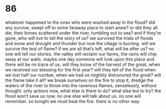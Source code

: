 # 86

whatever happened to the ones who were washed away in the flood? did any survive, swept off to some faraway place to start anew? or did they all die, their bones scattered under the river, tumbling out to sea? and if they’re gone, who will live to tell the story of us? we survived the trials of floods and snow and drought and thunder but now the village is burning. will we survive the test of flame? if we are all that’s left, what will be after us? no one will tell our stories. the valley will reclaim our farms, the rains will chip away at our walls. maybe one day someone will look upon this place and there will be no trace of us. will they know of the harvest of the great, when we received our blessing for the first year? will they tell of the flood when we lost half our number, when we had so mightily dishonored the great? will the flame take it all? we break ourselves on the fire to stop it, dredge the waters of the river to throw into the ravenous flames, senselessly, without thought. only actions now, what else is there to do? what else but to try? the flood won’t save us now. no one else will talk about us. no one will remember. so tonight we must beat the fire. there is no other way.